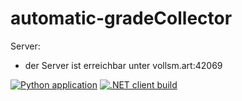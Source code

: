 # automatic-gradeCollector

Server:

- der Server ist erreichbar unter vollsm.art:42069

[![Python application](https://github.com/Seestali/automatic-gradeCollector/actions/workflows/python-app.yml/badge.svg)](https://github.com/Seestali/automatic-gradeCollector/actions/workflows/python-app.yml)
[![.NET client build](https://github.com/Seestali/automatic-gradeCollector/actions/workflows/dotnet.yml/badge.svg)](https://github.com/Seestali/automatic-gradeCollector/actions/workflows/dotnet.yml)

